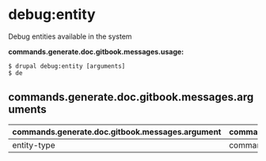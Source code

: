 # debug:entity
Debug entities available in the system

**commands.generate.doc.gitbook.messages.usage:**
```
$ drupal debug:entity [arguments]
$ de  
```

## commands.generate.doc.gitbook.messages.arguments
commands.generate.doc.gitbook.messages.argument | commands.generate.doc.gitbook.messages.details
---------|-------------
entity-type | commands.debug.entity.arguments.entity-type
